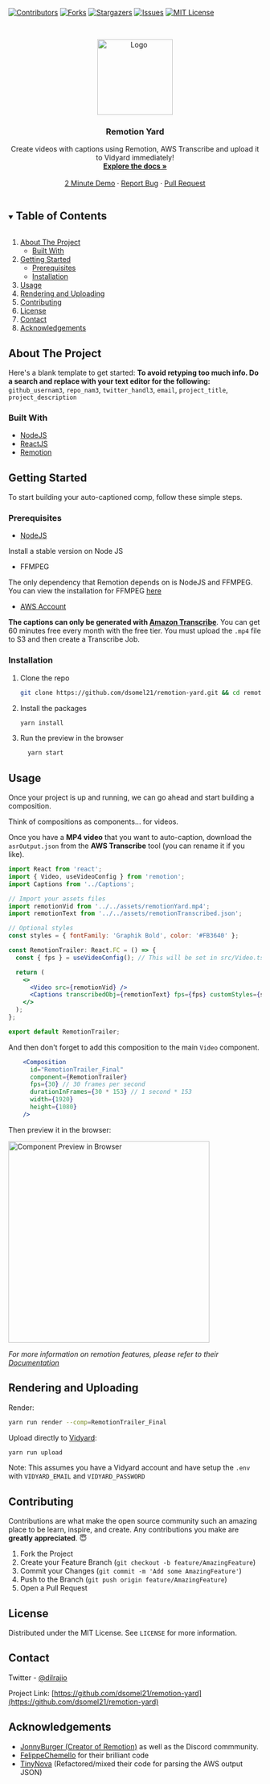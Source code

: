 <!-- PROJECT SHIELDS -->
[![Contributors][contributors-shield]][contributors-url]
[![Forks][forks-shield]][forks-url]
[![Stargazers][stars-shield]][stars-url]
[![Issues][issues-shield]][issues-url]
[![MIT License][license-shield]][license-url]

<!-- PROJECT LOGO -->
<br />
<p align="center">
  <a href="https://github.com/dsomel21/remotion-yard">
    <img src="https://i.imgur.com/utoAjoK.png" alt="Logo" height="150">
  </a>

  <h3 align="center">Remotion Yard</h3>

  <p align="center">
    Create videos with captions using Remotion, AWS Transcribe and upload it to Vidyard immediately! 
    <br />
    <a href="https://github.com/dsomel21/remotion-yard/"><strong>Explore the docs »</strong></a>
    <br />
    <br />
    <a href="https://share.vidyard.com/watch/hYqAHo34ii821EspUXrSbA?">2 Minute Demo</a>
    ·
    <a href="https://github.com/dsomel21/remotion-yard/issues">Report Bug</a>
    ·
    <a href="https://github.com/dsomel21/remotion-yard/pull-requests">Pull Request</a>
  </p>
</p>



<!-- TABLE OF CONTENTS -->
<details open="open">
  <summary><h2 style="display: inline-block">Table of Contents</h2></summary>
  <ol>
    <li>
      <a href="#about-the-project">About The Project</a>
      <ul>
        <li><a href="#built-with">Built With</a></li>
      </ul>
    </li>
    <li>
      <a href="#getting-started">Getting Started</a>
      <ul>
        <li><a href="#prerequisites">Prerequisites</a></li>
        <li><a href="#installation">Installation</a></li>
      </ul>
    </li>
    <li><a href="#usage">Usage</a></li>
    <li><a href="#rendering-and-uploading">Rendering and Uploading</a></li>
    <li><a href="#contributing">Contributing</a></li>
    <li><a href="#license">License</a></li>
    <li><a href="#contact">Contact</a></li>
    <li><a href="#acknowledgements">Acknowledgements</a></li>
  </ol>
</details>



<!-- ABOUT THE PROJECT -->
## About The Project



Here's a blank template to get started:
**To avoid retyping too much info. Do a search and replace with your text editor for the following:**
`github_usernam3`, `repo_nam3`, `twitter_handl3`, `email`, `project_title`, `project_description`


### Built With

* [NodeJS](https://nodejs.org/en/)
* [ReactJS](https://github.com/facebook/react)
* [Remotion](https://github.com/JonnyBurger/remotion)


<!-- GETTING STARTED -->
## Getting Started

To start building your auto-captioned comp, follow these simple steps.

### Prerequisites

* [NodeJS](https://nodejs.org/en/)

Install a stable version on Node JS

* FFMPEG

The only dependency that Remotion depends on is NodeJS and FFMPEG. You can view the installation for FFMPEG [here](https://www.remotion.dev/docs/)

* [AWS Account](https://aws.amazon.com/)

**The captions can only be generated with [Amazon Transcribe](https://aws.amazon.com/transcribe/)**. You can get 60 minutes free every month with the free tier. You must upload the `.mp4` file to S3 and then create a Transcribe Job. 

### Installation

1. Clone the repo
   ```sh
   git clone https://github.com/dsomel21/remotion-yard.git && cd remotion-yard
   ```
2. Install the packages
   ```sh
   yarn install
   ```

3. Run the preview in the browser
    ```sh
      yarn start
    ```

<!-- USAGE EXAMPLES -->
## Usage

Once your project is up and running, we can go ahead and start building a composition.

Think of compositions as components... for videos. 

Once you have a **MP4 video** that you want to auto-caption, download the `asrOutput.json` from the **AWS Transcribe** tool (you can rename it if you like).


```jsx
import React from 'react';
import { Video, useVideoConfig } from 'remotion';
import Captions from '../Captions';

// Import your assets files
import remotionVid from '../../assets/remotionYard.mp4';
import remotionText from '../../assets/remotionTranscribed.json';

// Optional styles
const styles = { fontFamily: 'Graphik Bold', color: '#FB3640' };

const RemotionTrailer: React.FC = () => {
  const { fps } = useVideoConfig(); // This will be set in src/Video.tsx

  return (
    <>
      <Video src={remotionVid} />
      <Captions transcribedObj={remotionText} fps={fps} customStyles={styles} />
    </>
  );
};

export default RemotionTrailer;
```

And then don't forget to add this composition to the main `Video` component.

```jsx
    <Composition
      id="RemotionTrailer_Final" 
      component={RemotionTrailer}
      fps={30} // 30 frames per second
      durationInFrames={30 * 153} // 1 second * 153 
      width={1920}
      height={1080}
    />
```

Then preview it in the browser:


<img src="https://i.imgur.com/cyBKfBH.png" alt="Component Preview in Browser" height="400"/>


_For more information on remotion features, please refer to their [Documentation](https://www.remotion.dev/docs/)_

## Rendering and Uploading

Render:
   ```sh
   yarn run render --comp=RemotionTrailer_Final
   ```

Upload directly to [Vidyard](https://www.vidyard.com/):
   ```sh
   yarn run upload
   ```

Note: This assumes you have a Vidyard account and have setup the `.env` with `VIDYARD_EMAIL` and `VIDYARD_PASSWORD`



<!-- CONTRIBUTING -->
## Contributing

Contributions are what make the open source community such an amazing place to be learn, inspire, and create. Any contributions you make are **greatly appreciated**. 😇

1. Fork the Project
2. Create your Feature Branch (`git checkout -b feature/AmazingFeature`)
3. Commit your Changes (`git commit -m 'Add some AmazingFeature'`)
4. Push to the Branch (`git push origin feature/AmazingFeature`)
5. Open a Pull Request

<!-- LICENSE -->
## License

Distributed under the MIT License. See `LICENSE` for more information.

<!-- CONTACT -->
## Contact

Twitter - [@dilrajio](https://twitter.com/dilrajio)

Project Link: [https://github.com/dsomel21/remotion-yard](https://github.com/dsomel21/remotion-yard)



<!-- ACKNOWLEDGEMENTS -->
## Acknowledgements

* [JonnyBurger (Creator of Remotion)](https://github.com/JonnyBurger/remotion) as well as the Discord commmunity. 
* [FelippeChemello](https://github.com/FelippeChemello/podcast-maker/) for their brilliant code 
* [TinyNova](https://github.com/TinyNova/aws-transcription-to-srt/blob/master/index.js) (Refactored/mixed their code for parsing the AWS output JSON)

<!-- MARKDOWN LINKS & IMAGES -->
<!-- https://www.markdownguide.org/basic-syntax/#reference-style-links -->
[contributors-shield]: https://img.shields.io/github/contributors/dsomel21/remotion-yard.svg?style=for-the-badge
[contributors-url]: https://github.com/dsomel21/remotion-yard/graphs/contributors
[forks-shield]: https://img.shields.io/github/forks/dsomel21/remotion-yard.svg?style=for-the-badge
[forks-url]: https://github.com/dsomel21/remotion-yard/network/members
[stars-shield]: https://img.shields.io/github/stars/dsomel21/remotion-yard.svg?style=for-the-badge
[stars-url]: https://github.com/dsomel21/remotion-yard/stargazers
[issues-shield]: https://img.shields.io/github/issues/dsomel21/remotion-yard.svg?style=for-the-badge
[issues-url]: https://github.com/dsomel21/remotion-yard/issues
[license-shield]: https://img.shields.io/github/license/dsomel21/remotion-yard.svg?style=for-the-badge
[license-url]: https://github.com/dsomel21/remotion-yard/blob/master/LICENSE.txt
